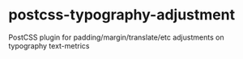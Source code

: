 # postcss-typography-adjustment
PostCSS plugin for padding/margin/translate/etc adjustments on typography text-metrics
